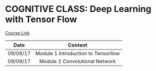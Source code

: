 COGNITIVE CLASS: Deep Learning with Tensor Flow
===

[Course Link](https://courses.cognitiveclass.ai/courses/course-v1:BigDataUniversity+ML0120EN+2016/info)

|Date       | Content    |    
|-----------|:----------:|
|09/08/17| Module 1 Introduction to Tensorllow |
|09/09/17| Module 2 Convolutional Network |
